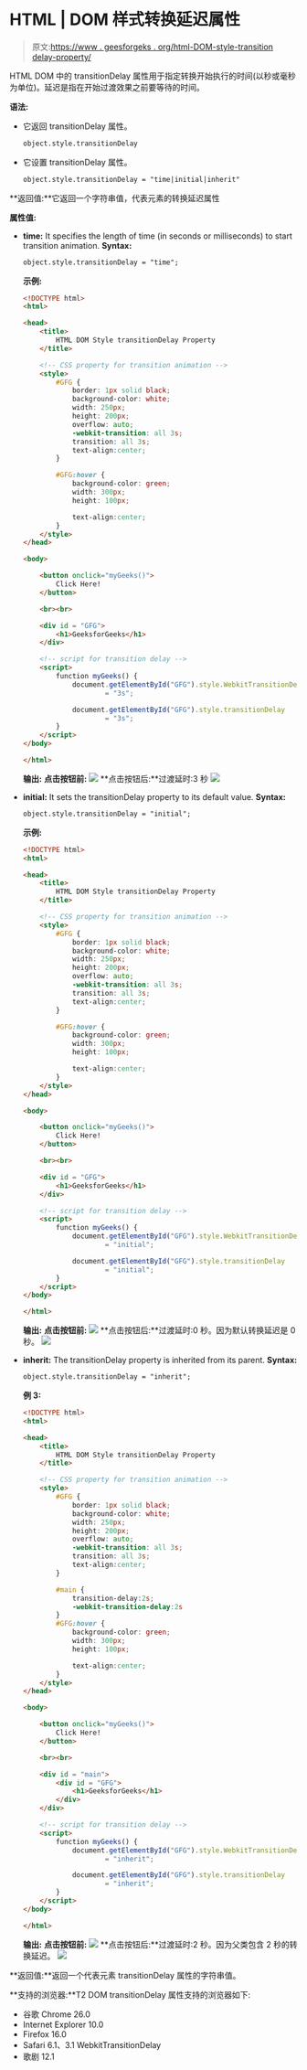 # HTML | DOM 样式转换延迟属性

> 原文:[https://www . geesforgeks . org/html-DOM-style-transition delay-property/](https://www.geeksforgeeks.org/html-dom-style-transitiondelay-property/)

HTML DOM 中的 transitionDelay 属性用于指定转换开始执行的时间(以秒或毫秒为单位)。延迟是指在开始过渡效果之前要等待的时间。

**语法:**

*   它返回 transitionDelay 属性。

    ```html
    object.style.transitionDelay
    ```

*   它设置 transitionDelay 属性。

    ```html
    object.style.transitionDelay = "time|initial|inherit"
    ```

**返回值:**它返回一个字符串值，代表元素的转换延迟属性

**属性值:**

*   **time:** It specifies the length of time (in seconds or milliseconds) to start transition animation.
    **Syntax:**

    ```html
    object.style.transitionDelay = "time";
    ```

    **示例:**

    ```html
    <!DOCTYPE html>
    <html>

    <head>
        <title>
            HTML DOM Style transitionDelay Property
        </title>

        <!-- CSS property for transition animation -->
        <style> 
            #GFG {
                border: 1px solid black;
                background-color: white;
                width: 250px;
                height: 200px;
                overflow: auto;
                -webkit-transition: all 3s;
                transition: all 3s;
                text-align:center;
            }

            #GFG:hover {
                background-color: green;
                width: 300px;
                height: 100px;

                text-align:center;
            }
        </style>
    </head>

    <body>

        <button onclick="myGeeks()">
            Click Here!
        </button>

        <br><br>

        <div id = "GFG">
            <h1>GeeksforGeeks</h1>
        </div>

        <!-- script for transition delay -->
        <script>
            function myGeeks() {
                document.getElementById("GFG").style.WebkitTransitionDelay
                        = "3s"; 

                document.getElementById("GFG").style.transitionDelay
                        = "3s";     
            }
        </script>
    </body>

    </html>                    
    ```

    **输出:**
    **点击按钮前:**
    ![](img/5377135da8f921e289aab6ed36e076b4.png)
    **点击按钮后:**过渡延时:3 秒
    ![](img/773c75f0556b510d10cc6171be4dcaff.png)

*   **initial:** It sets the transitionDelay property to its default value.
    **Syntax:**

    ```html
    object.style.transitionDelay = "initial";
    ```

    **示例:**

    ```html
    <!DOCTYPE html>
    <html>

    <head>
        <title>
            HTML DOM Style transitionDelay Property
        </title>

        <!-- CSS property for transition animation -->
        <style> 
            #GFG {
                border: 1px solid black;
                background-color: white;
                width: 250px;
                height: 200px;
                overflow: auto;
                -webkit-transition: all 3s;
                transition: all 3s;
                text-align:center;
            }

            #GFG:hover {
                background-color: green;
                width: 300px;
                height: 100px;

                text-align:center;
            }
        </style>
    </head>

    <body>

        <button onclick="myGeeks()">
            Click Here!
        </button>

        <br><br>

        <div id = "GFG">
            <h1>GeeksforGeeks</h1>
        </div>

        <!-- script for transition delay -->
        <script>
            function myGeeks() {
                document.getElementById("GFG").style.WebkitTransitionDelay
                        = "initial"; 

                document.getElementById("GFG").style.transitionDelay
                        = "initial";     
            }
        </script>
    </body>

    </html>                            
    ```

    **输出:**
    **点击按钮前:**
    ![](img/5377135da8f921e289aab6ed36e076b4.png)
    **点击按钮后:**过渡延时:0 秒。因为默认转换延迟是 0 秒。
    ![](img/773c75f0556b510d10cc6171be4dcaff.png)

*   **inherit:** The transitionDelay property is inherited from its parent.
    **Syntax:**

    ```html
    object.style.transitionDelay = "inherit";
    ```

    **例 3:**

    ```html
    <!DOCTYPE html>
    <html>

    <head>
        <title>
            HTML DOM Style transitionDelay Property
        </title>

        <!-- CSS property for transition animation -->
        <style> 
            #GFG {
                border: 1px solid black;
                background-color: white;
                width: 250px;
                height: 200px;
                overflow: auto;
                -webkit-transition: all 3s;
                transition: all 3s;
                text-align:center;
            }

            #main {
                transition-delay:2s;
                -webkit-transition-delay:2s
            }
            #GFG:hover {
                background-color: green;
                width: 300px;
                height: 100px;

                text-align:center;
            }
        </style>
    </head>

    <body>

        <button onclick="myGeeks()">
            Click Here!
        </button>

        <br><br>

        <div id = "main">
            <div id = "GFG">
                <h1>GeeksforGeeks</h1>
            </div>
        </div>

        <!-- script for transition delay -->
        <script>
            function myGeeks() {
                document.getElementById("GFG").style.WebkitTransitionDelay
                        = "inherit"; 

                document.getElementById("GFG").style.transitionDelay
                        = "inherit";     
            }
        </script>
    </body>

    </html>                    
    ```

    **输出:**
    **点击按钮前:**
    ![](img/5377135da8f921e289aab6ed36e076b4.png)
    **点击按钮后:**过渡延时:2 秒。因为父类包含 2 秒的转换延迟。
    ![](img/773c75f0556b510d10cc6171be4dcaff.png)

**返回值:**返回一个代表元素 transitionDelay 属性的字符串值。

**支持的浏览器:**T2 DOM transitionDelay 属性支持的浏览器如下:

*   谷歌 Chrome 26.0
*   Internet Explorer 10.0
*   Firefox 16.0
*   Safari 6.1、3.1 WebkitTransitionDelay
*   歌剧 12.1